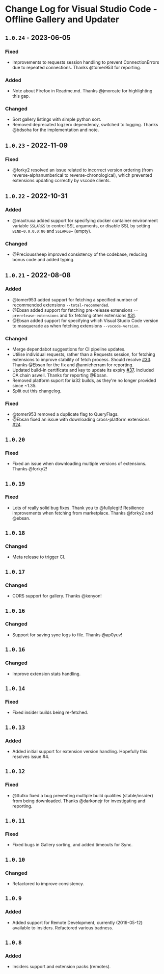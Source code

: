 # Change Log for Visual Studio Code - Offline Gallery and Updater

## `1.0.24` - 2023-06-05
### Fixed
- Improvements to requests session handling to prevent ConnectionErrors due to repeated connections. Thanks @tomer953 for reporting.

### Added
- Note about Firefox in Readme.md. Thanks @jmorcate for highlighting this gap.

### Changed
- Sort gallery listings with simple python sort.
- Removed deprecated logzero dependency, switched to logging. Thanks @bdsoha for the implementation and note.

## `1.0.23` - 2022-11-09
### Fixed
- @forky2 resolved an issue related to incorrect version ordering (from reverse-alphanumberical to reverse-chronological), which prevented extensions updating correctly by vscode clients.

## `1.0.22` - 2022-10-31
### Added
- @maxtruxa added support for specifying docker container environment variable `SSLARGS` to control SSL arguments, or disable SSL by setting `BIND=0.0.0.0:80` and `SSLARGS=` (empty).

### Changed
- @Precioussheep improved consistency of the codebase, reducing bonus code and added typing.

## `1.0.21` - 2022-08-08
### Added
- @tomer953 added support for fetching a specified number of recommended extensions `--total-recommended`.
- @Ebsan added support for fetching pre-release extensions `--prerelease-extensions` and fix fetching other extensions [#31](https://github.com/LOLINTERNETZ/vscodeoffline/issues/31).
- @Ebsan added support for specifying which Visual Studio Code version to masquerade as when fetching extensions `--vscode-version`.

### Changed
- Merge dependabot suggestions for CI pipeline updates.
- Utilise individual requests, rather than a Requests session, for fetching extensions to improve stability of fetch process. Should resolve [#33](https://github.com/LOLINTERNETZ/vscodeoffline/issues/33). Thanks @Ebsan for the fix and @annieherram for reporting.
- Updated build-in certificate and key to update its expiry [#37](https://github.com/LOLINTERNETZ/vscodeoffline/issues/37). Included CA chain aswell. Thanks for reporting @Ebsan.
- Removed platform suport for ia32 builds, as they're no longer provided since ~1.35.
- Split out this changelog.

### Fixed
- @tomer953 removed a duplicate flag to QueryFlags.
- @Ebsan fixed an issue with downloading cross-platform extensions [#24](https://github.com/LOLINTERNETZ/vscodeoffline/issues/24).

## `1.0.20`
### Fixed
- Fixed an issue when downloading multiple versions of extensions. Thanks @forky2!

## `1.0.19`
### Fixed
- Lots of really solid bug fixes. Thank you to @fullylegit! Resilience improvements when fetching from marketplace. Thanks @forky2 and @ebsan.

## `1.0.18`
### Changed
- Meta release to trigger CI.

## `1.0.17`
### Changed
- CORS support for gallery. Thanks @kenyon!

## `1.0.16`
### Changed
- Support for saving sync logs to file. Thanks @ap0yuv!

## `1.0.16`
### Changed
- Improve extension stats handling.

## `1.0.14`
### Fixed
- Fixed insider builds being re-fetched.

## `1.0.13`
### Added
- Added initial support for extension version handling. Hopefully this resolves issue #4.

## `1.0.12`
### Fixed
- @ttutko fixed a bug preventing multiple build qualities (stable/insider) from being downloaded. Thanks @darkonejr for investigating and reporting.

## `1.0.11`
### Fixed
- Fixed bugs in Gallery sorting, and added timeouts for Sync.

## `1.0.10`
### Changed
- Refactored to improve consistency.

## `1.0.9`
### Added
- Added support for Remote Development, currently (2019-05-12) available to insiders. Refactored various badness.

## `1.0.8`
### Added
- Insiders support and extension packs (remotes).
